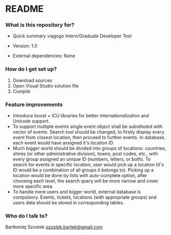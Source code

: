 # README #

### What is this repository for? ###

* Quick summary
viagogo Intern/Graduate Developer Test

* Version: 1.0

* External dependencies: None

### How do I get set up? ###

1) Download sources
2) Open Visual Studio solution file
3) Compile

### Feature improvements ###

* Introduce boost + ICU libraries for better internationalization and Unicode support.
* To support multiple events single event object shall be substituted with vector of events. Search tool should be changed, to firstly display every event from closest location, then proceed to further events. In database, each event would have assigned it's location ID.
* Much bigger world should be divided into groups of locations: countries, shires (or other administrative division), towns, post codes, etc., with every group assigned an unique ID (numbers, letters, or both). To search for events in specific location, user would pick up a location (it's ID would be a combination of all groups it belongs to). Picking up a location would be done by lists with auto-complete option, after choosing each level, the search query will be more narrow and cover more specific area. 
* To handle more users and bigger world, external database is compulsory. Events, tickets, locations (with appropriate groups) and users data should be stored in corresponding tables.

### Who do I talk to? ###

Bartłomiej Szostek
szostek.bartek@gmail.com